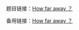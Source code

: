 题目链接：[How far away ？](https://acm.hdu.edu.cn/showproblem.php?pid=2586)

备用链接：[How far away ？](https://vjudge.net/problem/HDU-2586)
